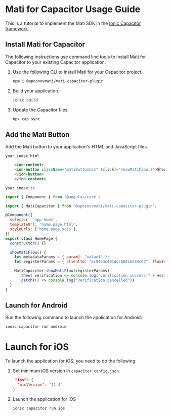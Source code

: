 # Mati for Capacitor Usage Guide

This is a tutorial to implement the Mati SDK in the [Ionic Capacitor framework](https://capacitorjs.com/docs).

## Install Mati for Capacitor

The following instructions use command line tools to install Mati for Capacitor to your existing Capacitor application.

1. Use the following CLI to install Mati for your Capacitor project.

    ```bash
    npm i @aposnovmati/mati-capacitor-plugin
    ```

1. Build your application.
    ```bash
    ionic build
    ```
1. Update the Capacitor files.
    ```bash
    npx cap sync
    ```

## Add the Mati Button

Add the Mati button to your application's HTML and JavaScript files.

`your_index.html`

```html
    <ion-content>
    <ion-button className="matiButtonCss" (click)="showMatiFlow()">Show MatiFlow
    </ion-button>
    </ion-content>
```

 `your_index.ts`

```javascript
import { Component } from '@angular/core';

import { MatiCapacitor } from "@aposnovmati/mati-capacitor-plugin";

@Component({
  selector: 'app-home',
  templateUrl: 'home.page.html',
  styleUrls: ['home.page.scss'],
})
export class HomePage {
  constructor() {}

  showMatiFlow() {
    let metadataParams = { param1: "value1" };
    let registerParams = { clientId: "5c94e3c401ddc6001be83c07", flowId: "5e962a23728ddc001b5937aa", metadata: metadataParams};

    MatiCapacitor.showMatiFlow(registerParams)
      .then( verification => console.log("verification success:" + verification.verificationId))
      .catch(() => console.log("verification cancelled"))
  }
}

```

## Launch for Android

Run the following command to launch the application for Android:
```bash
ionic capacitor run android
```

# Launch for iOS
To launch the application for iOS, you need to do the following:

1. Set minimum iOS version in `capacitor.config.json`
    ```json
     "ios": {
      "minVersion": "11.4"
    }
    ```

1. Launch the application for iOS
    ```bash
    ionic capacitor run ios
    ```
